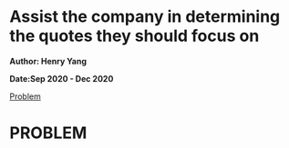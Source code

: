 # Assist the company in determining the quotes they should focus on

**Author: Henry Yang**

**Date:Sep 2020 - Dec 2020**

[Problem](#Problem)
























# PROBLEM
























